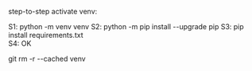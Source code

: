 step-to-step activate venv:

S1: python -m venv venv
S2: python -m pip install --upgrade pip
S3: pip install requirements.txt   
S4: OK

git rm -r --cached venv
